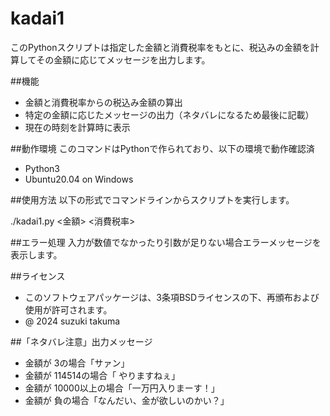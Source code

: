 # kadai1

このPythonスクリプトは指定した金額と消費税率をもとに、税込みの金額を計算してその金額に応じてメッセージを出力します。

##機能
- 金額と消費税率からの税込み金額の算出
- 特定の金額に応じたメッセージの出力（ネタバレになるため最後に記載）
- 現在の時刻を計算時に表示

##動作環境
このコマンドはPythonで作られており、以下の環境で動作確認済
- Python3
- Ubuntu20.04 on Windows

##使用方法
以下の形式でコマンドラインからスクリプトを実行します。

./kadai1.py <金額> <消費税率>

##エラー処理
入力が数値でなかったり引数が足りない場合エラーメッセージを表示します。

##ライセンス
- このソフトウェアパッケージは、3条項BSDライセンスの下、再頒布および使用が許可されます。
- @ 2024 suzuki takuma



##「ネタバレ注意」出力メッセージ
- 金額が 3の場合「サァン」
- 金額が 114514の場合「 やりますねぇ」
- 金額が 10000以上の場合「一万円入りまーす！」
- 金額が 負の場合「なんだい、金が欲しいのかい？」
